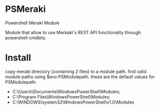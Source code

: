 # PSMeraki
Powershell Meraki Module 

Module that allow to use Merkaki's REST API functionality through powershell cmdlets. 

# Install 

copy meraki directory (containing 2 files) to a module path. 
find valid module paths using $env:PSModulepath. these are the default values for PSModulepath:
- C:\Users\\<username>\Documents\WindowsPowerShell\Modules;
- C:\Program Files\WindowsPowerShell\Modules;
- C:\WINDOWS\system32\WindowsPowerShell\v1.0\Modules
